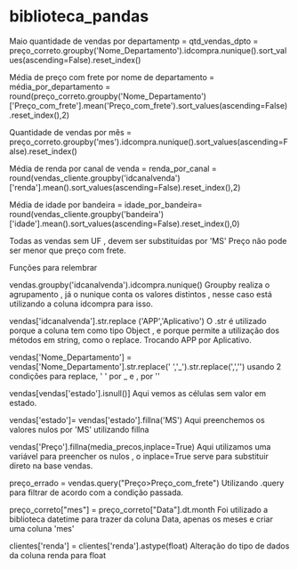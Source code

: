 # biblioteca_pandas

Maio quantidade de vendas por departamentp = 
qtd_vendas_dpto = preço_correto.groupby('Nome_Departamento').idcompra.nunique().sort_values(ascending=False).reset_index()

Média de preço com frete por nome de departamento =
média_por_departamento = round(preço_correto.groupby('Nome_Departamento')['Preço_com_frete'].mean('Preço_com_frete').sort_values(ascending=False).reset_index(),2)

Quantidade de vendas por mês = 
preço_correto.groupby('mes').idcompra.nunique().sort_values(ascending=False).reset_index()

Média de renda por canal de venda =
renda_por_canal = round(vendas_cliente.groupby('idcanalvenda') ['renda'].mean().sort_values(ascending=False).reset_index(),2)

Média de idade por bandeira =
idade_por_bandeira= round(vendas_cliente.groupby('bandeira')['idade'].mean().sort_values(ascending=False).reset_index(),0)

Todas as vendas sem UF , devem ser substituídas por 'MS'
Preço não pode ser menor que preço com frete.


Funções para relembrar 

vendas.groupby('idcanalvenda').idcompra.nunique()
Groupby realiza o agrupamento , já o nunique conta os valores distintos , nesse caso está utilizando a coluna idcompra para isso.

vendas['idcanalvenda'].str.replace ('APP','Aplicativo') 
O .str é utilizado porque a coluna tem como tipo Object , e porque permite a utilização dos métodos em string, como o replace. Trocando APP por Aplicativo.

vendas['Nome_Departamento'] = vendas['Nome_Departamento'].str.replace(' ','_').str.replace(',','')
usando 2 condições para replace,  ' ' por _ e , por ''

vendas[vendas['estado'].isnull()]
Aqui vemos as células sem valor em estado.

vendas['estado']= vendas['estado'].fillna('MS')
Aqui preenchemos os valores nulos por 'MS' utilizando fillna

vendas['Preço'].fillna(media_precos,inplace=True)
Aqui utilizamos uma variável para preencher os nulos , o inplace=True serve para substituir direto na base vendas.

preço_errado = vendas.query("Preço>Preço_com_frete")
Utilizando .query para filtrar de acordo com a condição passada.

preço_correto["mes"] = preço_correto["Data"].dt.month
Foi utilizado a biblioteca datetime para trazer da coluna Data, apenas os meses e criar uma coluna 'mes'

clientes['renda'] = clientes['renda'].astype(float)
Alteração do tipo de dados da coluna renda para float
